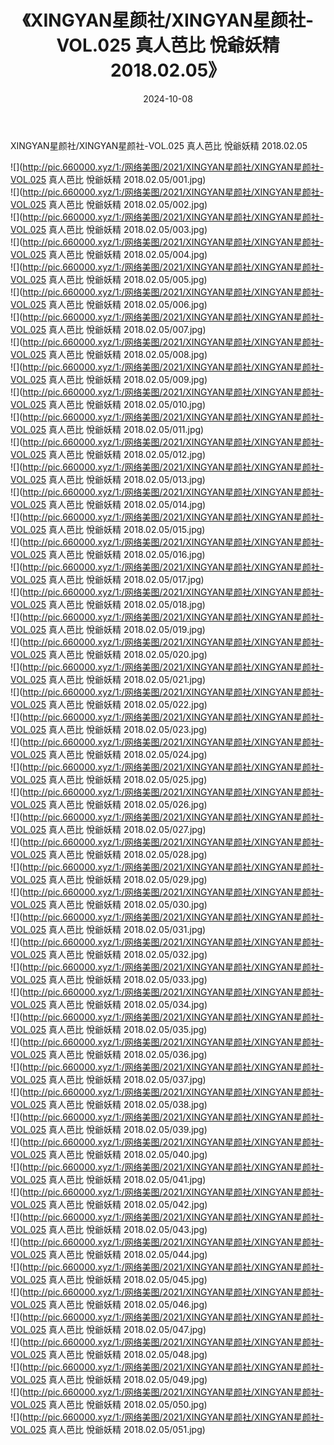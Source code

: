 ﻿---
layout: post
title:  《XINGYAN星颜社/XINGYAN星颜社-VOL.025 真人芭比 悅爺妖精 2018.02.05》
date:   2024-10-08
img: http://pic.660000.xyz/1:/网络美图/2021/XINGYAN星颜社/XINGYAN星颜社-VOL.025 真人芭比 悅爺妖精 2018.02.05/000.jpg
categories: [美女, 清纯, 唯美]
---

XINGYAN星颜社/XINGYAN星颜社-VOL.025 真人芭比 悅爺妖精 2018.02.05

 ![](http://pic.660000.xyz/1:/网络美图/2021/XINGYAN星颜社/XINGYAN星颜社-VOL.025 真人芭比 悅爺妖精 2018.02.05/001.jpg) <br>![](http://pic.660000.xyz/1:/网络美图/2021/XINGYAN星颜社/XINGYAN星颜社-VOL.025 真人芭比 悅爺妖精 2018.02.05/002.jpg) <br>![](http://pic.660000.xyz/1:/网络美图/2021/XINGYAN星颜社/XINGYAN星颜社-VOL.025 真人芭比 悅爺妖精 2018.02.05/003.jpg) <br>![](http://pic.660000.xyz/1:/网络美图/2021/XINGYAN星颜社/XINGYAN星颜社-VOL.025 真人芭比 悅爺妖精 2018.02.05/004.jpg) <br>![](http://pic.660000.xyz/1:/网络美图/2021/XINGYAN星颜社/XINGYAN星颜社-VOL.025 真人芭比 悅爺妖精 2018.02.05/005.jpg) <br>![](http://pic.660000.xyz/1:/网络美图/2021/XINGYAN星颜社/XINGYAN星颜社-VOL.025 真人芭比 悅爺妖精 2018.02.05/006.jpg) <br>![](http://pic.660000.xyz/1:/网络美图/2021/XINGYAN星颜社/XINGYAN星颜社-VOL.025 真人芭比 悅爺妖精 2018.02.05/007.jpg) <br>![](http://pic.660000.xyz/1:/网络美图/2021/XINGYAN星颜社/XINGYAN星颜社-VOL.025 真人芭比 悅爺妖精 2018.02.05/008.jpg) <br>![](http://pic.660000.xyz/1:/网络美图/2021/XINGYAN星颜社/XINGYAN星颜社-VOL.025 真人芭比 悅爺妖精 2018.02.05/009.jpg) <br>![](http://pic.660000.xyz/1:/网络美图/2021/XINGYAN星颜社/XINGYAN星颜社-VOL.025 真人芭比 悅爺妖精 2018.02.05/010.jpg) <br>![](http://pic.660000.xyz/1:/网络美图/2021/XINGYAN星颜社/XINGYAN星颜社-VOL.025 真人芭比 悅爺妖精 2018.02.05/011.jpg) <br>![](http://pic.660000.xyz/1:/网络美图/2021/XINGYAN星颜社/XINGYAN星颜社-VOL.025 真人芭比 悅爺妖精 2018.02.05/012.jpg) <br>![](http://pic.660000.xyz/1:/网络美图/2021/XINGYAN星颜社/XINGYAN星颜社-VOL.025 真人芭比 悅爺妖精 2018.02.05/013.jpg) <br>![](http://pic.660000.xyz/1:/网络美图/2021/XINGYAN星颜社/XINGYAN星颜社-VOL.025 真人芭比 悅爺妖精 2018.02.05/014.jpg) <br>![](http://pic.660000.xyz/1:/网络美图/2021/XINGYAN星颜社/XINGYAN星颜社-VOL.025 真人芭比 悅爺妖精 2018.02.05/015.jpg) <br>![](http://pic.660000.xyz/1:/网络美图/2021/XINGYAN星颜社/XINGYAN星颜社-VOL.025 真人芭比 悅爺妖精 2018.02.05/016.jpg) <br>![](http://pic.660000.xyz/1:/网络美图/2021/XINGYAN星颜社/XINGYAN星颜社-VOL.025 真人芭比 悅爺妖精 2018.02.05/017.jpg) <br>![](http://pic.660000.xyz/1:/网络美图/2021/XINGYAN星颜社/XINGYAN星颜社-VOL.025 真人芭比 悅爺妖精 2018.02.05/018.jpg) <br>![](http://pic.660000.xyz/1:/网络美图/2021/XINGYAN星颜社/XINGYAN星颜社-VOL.025 真人芭比 悅爺妖精 2018.02.05/019.jpg) <br>![](http://pic.660000.xyz/1:/网络美图/2021/XINGYAN星颜社/XINGYAN星颜社-VOL.025 真人芭比 悅爺妖精 2018.02.05/020.jpg) <br>![](http://pic.660000.xyz/1:/网络美图/2021/XINGYAN星颜社/XINGYAN星颜社-VOL.025 真人芭比 悅爺妖精 2018.02.05/021.jpg) <br>![](http://pic.660000.xyz/1:/网络美图/2021/XINGYAN星颜社/XINGYAN星颜社-VOL.025 真人芭比 悅爺妖精 2018.02.05/022.jpg) <br>![](http://pic.660000.xyz/1:/网络美图/2021/XINGYAN星颜社/XINGYAN星颜社-VOL.025 真人芭比 悅爺妖精 2018.02.05/023.jpg) <br>![](http://pic.660000.xyz/1:/网络美图/2021/XINGYAN星颜社/XINGYAN星颜社-VOL.025 真人芭比 悅爺妖精 2018.02.05/024.jpg) <br>![](http://pic.660000.xyz/1:/网络美图/2021/XINGYAN星颜社/XINGYAN星颜社-VOL.025 真人芭比 悅爺妖精 2018.02.05/025.jpg) <br>![](http://pic.660000.xyz/1:/网络美图/2021/XINGYAN星颜社/XINGYAN星颜社-VOL.025 真人芭比 悅爺妖精 2018.02.05/026.jpg) <br>![](http://pic.660000.xyz/1:/网络美图/2021/XINGYAN星颜社/XINGYAN星颜社-VOL.025 真人芭比 悅爺妖精 2018.02.05/027.jpg) <br>![](http://pic.660000.xyz/1:/网络美图/2021/XINGYAN星颜社/XINGYAN星颜社-VOL.025 真人芭比 悅爺妖精 2018.02.05/028.jpg) <br>![](http://pic.660000.xyz/1:/网络美图/2021/XINGYAN星颜社/XINGYAN星颜社-VOL.025 真人芭比 悅爺妖精 2018.02.05/029.jpg) <br>![](http://pic.660000.xyz/1:/网络美图/2021/XINGYAN星颜社/XINGYAN星颜社-VOL.025 真人芭比 悅爺妖精 2018.02.05/030.jpg) <br>![](http://pic.660000.xyz/1:/网络美图/2021/XINGYAN星颜社/XINGYAN星颜社-VOL.025 真人芭比 悅爺妖精 2018.02.05/031.jpg) <br>![](http://pic.660000.xyz/1:/网络美图/2021/XINGYAN星颜社/XINGYAN星颜社-VOL.025 真人芭比 悅爺妖精 2018.02.05/032.jpg) <br>![](http://pic.660000.xyz/1:/网络美图/2021/XINGYAN星颜社/XINGYAN星颜社-VOL.025 真人芭比 悅爺妖精 2018.02.05/033.jpg) <br>![](http://pic.660000.xyz/1:/网络美图/2021/XINGYAN星颜社/XINGYAN星颜社-VOL.025 真人芭比 悅爺妖精 2018.02.05/034.jpg) <br>![](http://pic.660000.xyz/1:/网络美图/2021/XINGYAN星颜社/XINGYAN星颜社-VOL.025 真人芭比 悅爺妖精 2018.02.05/035.jpg) <br>![](http://pic.660000.xyz/1:/网络美图/2021/XINGYAN星颜社/XINGYAN星颜社-VOL.025 真人芭比 悅爺妖精 2018.02.05/036.jpg) <br>![](http://pic.660000.xyz/1:/网络美图/2021/XINGYAN星颜社/XINGYAN星颜社-VOL.025 真人芭比 悅爺妖精 2018.02.05/037.jpg) <br>![](http://pic.660000.xyz/1:/网络美图/2021/XINGYAN星颜社/XINGYAN星颜社-VOL.025 真人芭比 悅爺妖精 2018.02.05/038.jpg) <br>![](http://pic.660000.xyz/1:/网络美图/2021/XINGYAN星颜社/XINGYAN星颜社-VOL.025 真人芭比 悅爺妖精 2018.02.05/039.jpg) <br>![](http://pic.660000.xyz/1:/网络美图/2021/XINGYAN星颜社/XINGYAN星颜社-VOL.025 真人芭比 悅爺妖精 2018.02.05/040.jpg) <br>![](http://pic.660000.xyz/1:/网络美图/2021/XINGYAN星颜社/XINGYAN星颜社-VOL.025 真人芭比 悅爺妖精 2018.02.05/041.jpg) <br>![](http://pic.660000.xyz/1:/网络美图/2021/XINGYAN星颜社/XINGYAN星颜社-VOL.025 真人芭比 悅爺妖精 2018.02.05/042.jpg) <br>![](http://pic.660000.xyz/1:/网络美图/2021/XINGYAN星颜社/XINGYAN星颜社-VOL.025 真人芭比 悅爺妖精 2018.02.05/043.jpg) <br>![](http://pic.660000.xyz/1:/网络美图/2021/XINGYAN星颜社/XINGYAN星颜社-VOL.025 真人芭比 悅爺妖精 2018.02.05/044.jpg) <br>![](http://pic.660000.xyz/1:/网络美图/2021/XINGYAN星颜社/XINGYAN星颜社-VOL.025 真人芭比 悅爺妖精 2018.02.05/045.jpg) <br>![](http://pic.660000.xyz/1:/网络美图/2021/XINGYAN星颜社/XINGYAN星颜社-VOL.025 真人芭比 悅爺妖精 2018.02.05/046.jpg) <br>![](http://pic.660000.xyz/1:/网络美图/2021/XINGYAN星颜社/XINGYAN星颜社-VOL.025 真人芭比 悅爺妖精 2018.02.05/047.jpg) <br>![](http://pic.660000.xyz/1:/网络美图/2021/XINGYAN星颜社/XINGYAN星颜社-VOL.025 真人芭比 悅爺妖精 2018.02.05/048.jpg) <br>![](http://pic.660000.xyz/1:/网络美图/2021/XINGYAN星颜社/XINGYAN星颜社-VOL.025 真人芭比 悅爺妖精 2018.02.05/049.jpg) <br>![](http://pic.660000.xyz/1:/网络美图/2021/XINGYAN星颜社/XINGYAN星颜社-VOL.025 真人芭比 悅爺妖精 2018.02.05/050.jpg) <br>![](http://pic.660000.xyz/1:/网络美图/2021/XINGYAN星颜社/XINGYAN星颜社-VOL.025 真人芭比 悅爺妖精 2018.02.05/051.jpg) <br>